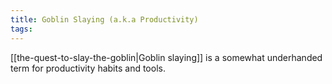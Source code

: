 ```yaml
---
title: Goblin Slaying (a.k.a Productivity)
tags:
---
```

[[the-quest-to-slay-the-goblin|Goblin slaying]] is a somewhat underhanded term for productivity habits and tools.
